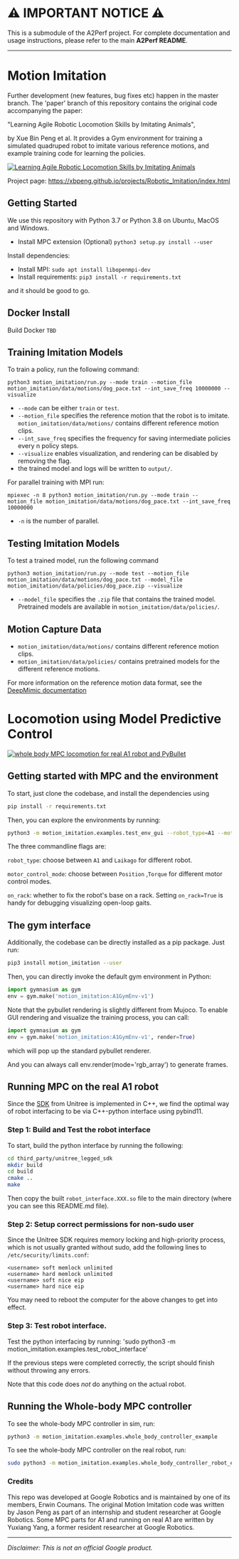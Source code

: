 # ⚠️ IMPORTANT NOTICE ⚠️

This is a submodule of the A2Perf project. For complete documentation and usage
instructions, please refer to the main **A2Perf README**.

---

# Motion Imitation

Further development (new features, bug fixes etc) happen in the master branch.
The 'paper' branch of this repository contains the original code accompanying the paper:

"Learning Agile Robotic Locomotion Skills by Imitating Animals",

by Xue Bin Peng et al. It provides a Gym environment for training a simulated quadruped robot to imitate various reference motions, and example training code for learning the policies.

[![Learning Agile Robotic Locomotion Skills by Imitating Animals](https://github.com/erwincoumans/motion_imitation/blob/master/motion_imitation/data/motion_imitation_gif.gif)](https://www.youtube.com/watch?v=lKYh6uuCwRY&feature=youtu.be&hd=1 "Learning Agile Robotic Locomotion Skills by Imitating Animals")

Project page: https://xbpeng.github.io/projects/Robotic_Imitation/index.html

## Getting Started

We use this repository with Python 3.7 or Python 3.8 on Ubuntu, MacOS and Windows.

- Install MPC extension (Optional) `python3 setup.py install --user`

Install dependencies:

- Install MPI: `sudo apt install libopenmpi-dev`
- Install requirements: `pip3 install -r requirements.txt`

and it should be good to go.

## Docker Install

Build Docker
``TBD``

## Training Imitation Models

To train a policy, run the following command:

``python3 motion_imitation/run.py --mode train --motion_file motion_imitation/data/motions/dog_pace.txt --int_save_freq 10000000 --visualize``

- `--mode` can be either `train` or `test`.
- `--motion_file` specifies the reference motion that the robot is to imitate. `motion_imitation/data/motions/` contains different reference motion clips.
- `--int_save_freq` specifies the frequency for saving intermediate policies every n policy steps.
- `--visualize` enables visualization, and rendering can be disabled by removing the flag.
- the trained model and logs will be written to `output/`.

For parallel training with MPI run:

``mpiexec -n 8 python3 motion_imitation/run.py --mode train --motion_file motion_imitation/data/motions/dog_pace.txt --int_save_freq 10000000``

- `-n` is the number of parallel.

## Testing Imitation Models

To test a trained model, run the following command

``python3 motion_imitation/run.py --mode test --motion_file motion_imitation/data/motions/dog_pace.txt --model_file motion_imitation/data/policies/dog_pace.zip --visualize``

- `--model_file` specifies the `.zip` file that contains the trained model. Pretrained models are available in `motion_imitation/data/policies/`.


## Motion Capture Data

- `motion_imitation/data/motions/` contains different reference motion clips.
- `motion_imitation/data/policies/` contains pretrained models for the different reference motions.

For more information on the reference motion data format, see the [DeepMimic documentation](https://github.com/xbpeng/DeepMimic)

# Locomotion using Model Predictive Control

[![whole body MPC locomotion for real A1 robot and PyBullet](https://github.com/erwincoumans/motion_imitation/blob/master/motion_imitation/data/mpc_a1.png)](https://www.youtube.com/watch?v=NPvuap-SD78&hd=1 "whole body MPC locomotion for real A1 robot and PyBullet")

## Getting started with MPC and the environment
To start, just clone the codebase, and install the dependencies using
```bash
pip install -r requirements.txt
```

Then, you can explore the environments by running:
```bash
python3 -m motion_imitation.examples.test_env_gui --robot_type=A1 --motor_control_mode=Position --on_rack=True
```

The three commandline flags are:

`robot_type`: choose between `A1` and `Laikago` for different robot.

`motor_control_mode`: choose between `Position` ,`Torque` for different motor control modes.

`on_rack`: whether to fix the robot's base on a rack. Setting `on_rack=True` is handy for debugging visualizing open-loop gaits.

## The gym interface
Additionally, the codebase can be directly installed as a pip package. Just run:
```bash
pip3 install motion_imitation --user
```

Then, you can directly invoke the default gym environment in Python:
```python
import gymnasium as gym
env = gym.make('motion_imitation:A1GymEnv-v1')
```

Note that the pybullet rendering is slightly different from Mujoco. To enable GUI rendering and visualize the training process, you can call:

```python
import gymnasium as gym
env = gym.make('motion_imitation:A1GymEnv-v1', render=True)
```

which will pop up the standard pybullet renderer.

And you can always call env.render(mode='rgb_array') to generate frames.

## Running MPC on the real A1 robot
Since the [SDK](https://github.com/unitreerobotics/unitree_legged_sdk) from Unitree is implemented in C++, we find the optimal way of robot interfacing to be via C++-python interface using pybind11.

### Step 1: Build and Test the robot interface

To start, build the python interface by running the following:
```bash
cd third_party/unitree_legged_sdk
mkdir build
cd build
cmake ..
make
```
Then copy the built `robot_interface.XXX.so` file to the main directory (where you can see this README.md file).

### Step 2: Setup correct permissions for non-sudo user
Since the Unitree SDK requires memory locking and high-priority process, which is not usually granted without sudo, add the following lines to `/etc/security/limits.conf`:

```
<username> soft memlock unlimited
<username> hard memlock unlimited
<username> soft nice eip
<username> hard nice eip
```

You may need to reboot the computer for the above changes to get into effect.

### Step 3: Test robot interface.

Test the python interfacing by running:
'sudo python3 -m motion_imitation.examples.test_robot_interface'

If the previous steps were completed correctly, the script should finish without throwing any errors.

Note that this code does *not* do anything on the actual robot.

## Running the Whole-body MPC controller

To see the whole-body MPC controller in sim, run:
```bash
python3 -m motion_imitation.examples.whole_body_controller_example
```

To see the whole-body MPC controller on the real robot, run:
```bash
sudo python3 -m motion_imitation.examples.whole_body_controller_robot_example
```

### Credits

This repo was developed at Google Robotics and is maintained by one of its members, Erwin Coumans.
The original Motion Imitation code was written by Jason Peng as part of an internship and student researcher at Google Robotics.
Some MPC parts for A1 and running on real A1 are written by Yuxiang Yang, a former resident researcher at Google Robotics.

---

*Disclaimer: This is not an official Google product.*
